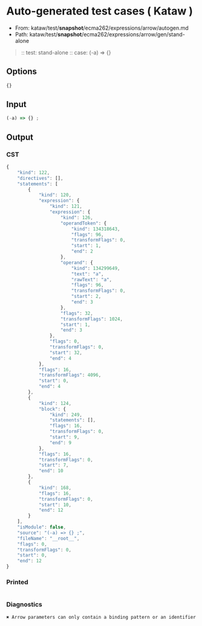 # Auto-generated test cases ( Kataw )
- From: kataw/test/__snapshot__/ecma262/expressions/arrow/autogen.md
- Path: kataw/test/__snapshot__/ecma262/expressions/arrow/gen/stand-alone
> :: test: stand-alone
> :: case: (-a) => {}
## Options

`````js
{}
`````
## Input

`````js
(-a) => {} ;
`````
## Output

### CST

```javascript
{
    "kind": 122,
    "directives": [],
    "statements": [
        {
            "kind": 120,
            "expression": {
                "kind": 121,
                "expression": {
                    "kind": 126,
                    "operandToken": {
                        "kind": 134318643,
                        "flags": 96,
                        "transformFlags": 0,
                        "start": 1,
                        "end": 2
                    },
                    "operand": {
                        "kind": 134299649,
                        "text": "a",
                        "rawText": "a",
                        "flags": 96,
                        "transformFlags": 0,
                        "start": 2,
                        "end": 3
                    },
                    "flags": 32,
                    "transformFlags": 1024,
                    "start": 1,
                    "end": 3
                },
                "flags": 0,
                "transformFlags": 0,
                "start": 32,
                "end": 4
            },
            "flags": 16,
            "transformFlags": 4096,
            "start": 0,
            "end": 4
        },
        {
            "kind": 124,
            "block": {
                "kind": 249,
                "statements": [],
                "flags": 16,
                "transformFlags": 0,
                "start": 9,
                "end": 9
            },
            "flags": 16,
            "transformFlags": 0,
            "start": 7,
            "end": 10
        },
        {
            "kind": 168,
            "flags": 16,
            "transformFlags": 0,
            "start": 10,
            "end": 12
        }
    ],
    "isModule": false,
    "source": "(-a) => {} ;",
    "fileName": "__root__",
    "flags": 0,
    "transformFlags": 0,
    "start": 0,
    "end": 12
}
```

### Printed

```javascript

```

### Diagnostics

```javascript
✖ Arrow parameters can only contain a binding pattern or an identifier - start: 0, end: 7

```

